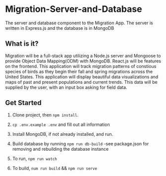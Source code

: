 # Migration-Server-and-Database

The server and database component to the Migration App.  The server is written in Express.js and the database is in MongoDB

## What is it?

Migration will be a full-stack app utilizing a Node.js server and Mongoose to provide Object Data Mapping(ODM) with MongoDB. React.js will be features on the frontend. This application will track migration patterns of constious species of birds as they begin their fall and spring migrations across the United States. This application will display beautiful data visualizations and maps of past and present populations and current trends. This data will be supplied by the user, with an input box asking for field data.


## Get Started

1. Clone project, then `npm install`.  

2. `cp .env.example .env` and fill out all information

3. Install MongoDB, if not already installed, and run.

4. Build database by running `npm run db-build`
  -see package.json for removing and rebuilding the database instance

3. To run, `npm run watch`

4. To build, `num run build` && `npm run serve`

